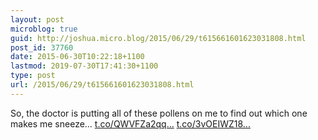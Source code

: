 ```yaml
---
layout: post
microblog: true
guid: http://joshua.micro.blog/2015/06/29/t615661601623031808.html
post_id: 37760
date: 2015-06-30T10:22:18+1100
lastmod: 2019-07-30T17:41:30+1100
type: post
url: /2015/06/29/t615661601623031808.html
---
```

So, the doctor is putting all of these pollens on me to find out which one makes me sneeze… [t.co/QWVFZa2qq...](http://t.co/QWVFZa2qqI) [t.co/3vOEIWZ18...](http://t.co/3vOEIWZ18W)
